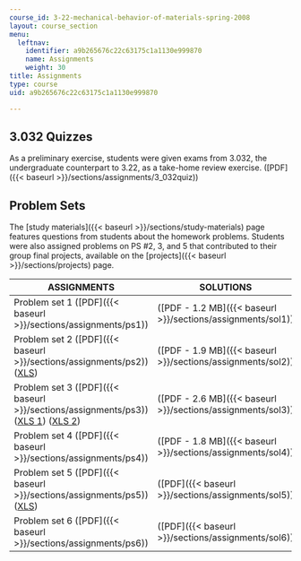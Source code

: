 ```yaml
---
course_id: 3-22-mechanical-behavior-of-materials-spring-2008
layout: course_section
menu:
  leftnav:
    identifier: a9b265676c22c63175c1a1130e999870
    name: Assignments
    weight: 30
title: Assignments
type: course
uid: a9b265676c22c63175c1a1130e999870

---
```


3.032 Quizzes
-------------

As a preliminary exercise, students were given exams from 3.032, the undergraduate counterpart to 3.22, as a take-home review exercise. ([PDF]({{< baseurl >}}/sections/assignments/3_032quiz))

Problem Sets
------------

The [study materials]({{< baseurl >}}/sections/study-materials) page features questions from students about the homework problems. Students were also assigned problems on PS #2, 3, and 5 that contributed to their group final projects, available on the [projects]({{< baseurl >}}/sections/projects) page.

| ASSIGNMENTS | SOLUTIONS |
| --- | --- |
| Problem set 1 ([PDF]({{< baseurl >}}/sections/assignments/ps1)) | ([PDF - 1.2 MB]({{< baseurl >}}/sections/assignments/sol1)) |
| Problem set 2 ([PDF]({{< baseurl >}}/sections/assignments/ps2)) ([XLS](/coursemedia/3-22-mechanical-behavior-of-materials-spring-2008/09f92f131476a146d8b97425a918afc5_2_2.xls)) | ([PDF - 1.9 MB]({{< baseurl >}}/sections/assignments/sol2)) |
| Problem set 3 ([PDF]({{< baseurl >}}/sections/assignments/ps3)) ([XLS 1](/coursemedia/3-22-mechanical-behavior-of-materials-spring-2008/454f7ce0fab224d8013c76b7c43ed096_3_1.xls)) ([XLS 2](/coursemedia/3-22-mechanical-behavior-of-materials-spring-2008/4ff03d59dd526b2d3b1235ba591b3b4d_3_2.xls)) | ([PDF - 2.6 MB]({{< baseurl >}}/sections/assignments/sol3)) |
| Problem set 4 ([PDF]({{< baseurl >}}/sections/assignments/ps4)) | ([PDF - 1.8 MB]({{< baseurl >}}/sections/assignments/sol4)) |
| Problem set 5 ([PDF]({{< baseurl >}}/sections/assignments/ps5)) ([XLS](/coursemedia/3-22-mechanical-behavior-of-materials-spring-2008/d13d96032784bc1e3d7250efb2d6f5a0_5_1.xls)) | ([PDF]({{< baseurl >}}/sections/assignments/sol5)) |
| Problem set 6 ([PDF]({{< baseurl >}}/sections/assignments/ps6)) | ([PDF]({{< baseurl >}}/sections/assignments/sol6))